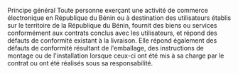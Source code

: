 Principe général
Toute personne exerçant une activité de commerce électronique en République du Bénin ou à destination des utilisateurs établis sur le territoire de la République du Bénin, fournit des biens ou services conformément aux contrats conclus avec les utilisateurs, et répond des défauts de conformité existant à la livraison.
Elle répond également des défauts de conformité résultant de l'emballage, des instructions de montage ou de l'installation lorsque ceux-ci ont été mis à sa charge par le contrat ou ont été réalisés sous sa responsabilité.